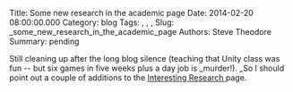 Title: Some new research in the academic page
Date: 2014-02-20 08:00:00.000
Category: blog
Tags: , , , 
Slug: _some_new_research_in_the_academic_page
Authors: Steve Theodore
Summary: pending

Still cleaning up after the long blog silence (teaching that Unity class was fun -- but six games in five weeks plus a day job is _murder!). _So I should point out a couple of additions to the [Interesting Research ](http://techartsurvival.blogspot.com/p/interesting-graphics-and-animation.html)page.

